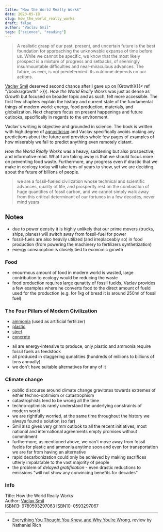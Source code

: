 ```yaml
---
title: "How the World Really Works"
date: 2023-05-18
slug: how_the_world_really_works
draft: false
author: "Vaclav Smil"
tags: ["science", "reading"]
---
```


> A realistic grasp of our past, present, and uncertain future is the best foundation for approaching the unknowable expanse of time before us. While we cannot be specific, we know that the most likely prospect is a mixture of progress and setbacks, of seemingly insurmountable difficulties and near-miraculous advances. The future, as ever, is not predetermied. Its outcome depends on our actions.

[Vaclav Smil](https://en.wikipedia.org/wiki/Vaclav_Smil) deserved second chance after I gave up on [Growth]({{< ref "/books/growth" >}}). _How the World Really Works_ was just as dense as _Growth_ but focused on broader topic and as such, felt more accessible. The first few chapters explain the history and current state of the fundamental things of modern world: energy, food production, materials, and globalization. Next chapters focus on present happenings and future outlooks, specifically in regards to the environment.

Vaclav's writing is objective and grounded in science. The book is written with high degree of [agnosticism](https://en.wikipedia.org/wiki/Agnosticism) and Vaclav specifically avoids making any predictions about the future and provides whole few pages of examples of how miserably we fail to predict anything even remotely distant.

_How the World Really Works_ was a heavy, saddening but also prospective, and informative read. What I am taking away is that we should focus more on preventing food waste. Furthermore, any progress even if drastic that we make in ecology today will take tens of years to show, yet we are deciding about the future of billions of people.

> we are a fossil-fueled civilization whose technical and scientific advances, quality of life, and prosperity rest on the combustion of huge quantities of fossil carbon, and we cannot simply walk away from this critical determinant of our fortunes in a few decades, never mind years

## Notes

- due to power density it is highly unlikely that our prime movers (trucks, ships, planes) will switch away from fossil-fuel for power
- fossil-fuels are also heavily utilized (and irreplaceably so) in food production (from powering the machinery to fertilizers synthetization)
- energy consumption is closely tied to economic growth

### Food

- enourmous amount of food in modern world is wasted, large contribution to ecology would be reducing the waste
- food production requires large qunatity of fossil fuelds, Vaclav provides a few examples where he converts food to the direct amount of fueld used for the production (e.g. for 1kg of bread it is around 250ml of fossil fuel)

### The Four Pillars of Modern Civilization

- [ammonia](https://en.wikipedia.org/wiki/Ammonia) (used as artificial fertilizer)
- [plastic](https://en.wikipedia.org/wiki/Plastic)
- [steel](https://en.wikipedia.org/wiki/Steel)
- [concrete](https://en.wikipedia.org/wiki/Concrete)

<!---->

- all are energy-intensive to produce, only plastic and ammonia require fossil fuels as feedstock
- all produced in staggering qunatities (hundreds of millions to billions of tons annually)
- we don't have suitable alternatives for any of it

### Climate change

- public discourse around climate change gravitates towards extremes of either techno-optimism or catastrophism
- catastrophists tend to be wrong all the time
- techno-optimists rarely understand the underlying constraints of modern world
- we are rightfully worried, at the same time throughout the history we always found a solution (so far)
- Smil also gives very grimm outlook to all the recent initiatives, most national and international agreements empty promises without commitment
- furthermore, as mentioned above, we can't move away from fossil fuelds for plastic and ammonia anytime soon and even for transportation we are far from having an alternative
- rapid decarbonization could only be achieved by making sacrifices utterly impalatable to the vast majority of people
- the problem of _delayed gratification_ - even drastic reductions to emissions "will not show any convincing benefits for decades"

### Info

Title: How the World Really Works\
Author: [Vaclav Smil](https://en.wikipedia.org/wiki/Vaclav_Smi)\
ISBN13: 9780593297063
ISBN10: 0593297067

---

- [Everything You Thought You Knew, and Why You’re Wrong](https://www.nytimes.com/2022/05/11/books/review/how-the-world-really-works-vaclev-smil.html), review by Nathaniel Rich

